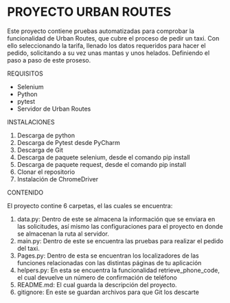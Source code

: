 # PROYECTO URBAN ROUTES 

Este proyecto contiene pruebas automatizadas para comprobar la funcionalidad de Urban Routes, que cubre el proceso de pedir un taxi. Con ello seleccionando la tarifa, llenado los datos requeridos para hacer el pedido, solicitando a su vez unas mantas y unos helados. Definiendo el paso a paso de este proseso.

REQUISITOS 

- Selenium
- Python
- pytest
- Servidor de Urban Routes

INSTALACIONES

1. Descarga de python
2. Descarga de Pytest desde PyCharm
3. Descarga de Git
4. Descarga de paquete selenium, desde el comando pip install
5. Descarga de paquete request, desde el comando pip install
5. Clonar el repositorio
6. Instalación de ChromeDriver

CONTENIDO 

El proyecto contine 6 carpetas, el las cuales se encuentra:
1. data.py: Dentro de este se almacena la información que se enviara en las solicitudes, así mismo las configuraciones para el proyecto en donde se almacenan la ruta al servidor.
2. main.py: Dentro de este se encuentra las pruebas para realizar el pedido del taxi.
3. Pages.py: Dentro de esta se encuentran los localizadores de las funciones relacionadas con las distintas páginas de tu aplicación
4. helpers.py: En esta se encuentra la funcionalidad retrieve_phone_code, el cual devuelve un número de confirmación de teléfono
5. README.md: El cual guarda la descripción del proyecto.
6. gitignore: En este se guardan archivos para que Git los descarte